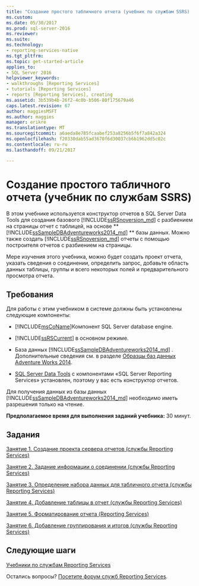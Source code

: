 ```yaml
---
title: "Создание простого табличного отчета (учебник по службам SSRS) | Документы Microsoft"
ms.custom: 
ms.date: 05/30/2017
ms.prod: sql-server-2016
ms.reviewer: 
ms.suite: 
ms.technology:
- reporting-services-native
ms.tgt_pltfrm: 
ms.topic: get-started-article
applies_to:
- SQL Server 2016
helpviewer_keywords:
- walkthroughs [Reporting Services]
- tutorials [Reporting Services]
- reports [Reporting Services], creating
ms.assetid: 3b539b4b-26f2-4c0b-b506-80f175679a46
caps.latest.revision: 67
author: maggiesMSFT
ms.author: maggies
manager: erikre
ms.translationtype: MT
ms.sourcegitcommit: a6aeda8e785fcaabef253a8256b5f6f7a842a324
ms.openlocfilehash: f20330dab55ad3670f6d30037cb6b1962dd5c02c
ms.contentlocale: ru-ru
ms.lasthandoff: 09/21/2017

---
```


# <a name="create-a-basic-table-report-ssrs-tutorial"></a>Создание простого табличного отчета (учебник по службам SSRS)

В этом учебнике используется конструктор отчетов в SQL Server Data Tools для создания базового [!INCLUDE[ssRSnoversion_md](../includes/ssrsnoversion-md.md)] с разбиением на страницы отчет с таблицей, на основе ** [!INCLUDE[ssSampleDBAdventureworks2014_md](../includes/sssampledbadventureworks2014-md.md)] ** базы данных. Можно также создать [!INCLUDE[ssRSnoversion_md](../includes/ssrsnoversion-md.md)] отчеты с помощью построителя отчетов с разбиением на страницы. 

Мере изучения этого учебника, можно будет создать проект отчета, указать сведения о соединении, определить запрос, добавьте область данных таблицы, группы и всего некоторых полей и предварительного просмотра отчета.  
  
## <a name="requirements"></a>Требования  
Для работы с этим учебником в системе должны быть установлены следующие компоненты:  
  
-   [!INCLUDE[msCoName](../includes/msconame-md.md)]Компонент SQL Server database engine.  
  
-   [!INCLUDE[ssRSCurrent](../includes/ssrscurrent-md.md)] в основном режиме.  
  
-   База данных [!INCLUDE[ssSampleDBAdventureworks2014_md](../includes/sssampledbadventureworks2014-md.md)] .  Дополнительные сведения см. в разделе [Образцы баз данных Adventure Works 2014](https://msftdbprodsamples.codeplex.com/releases/view/125550).  
  
 -   [SQL Server Data Tools](/sql-docs/docs/ssdt/download-sql-server-data-tools-ssdt) с компонентами «SQL Server Reporting Services» установлен, поэтому у вас есть конструктор отчетов.    
  
Для получения данных из базы данных [!INCLUDE[ssSampleDBAdventureworks2014_md](../includes/sssampledbadventureworks2014-md.md)] необходимо иметь разрешения только на чтение.

**Предполагаемое время для выполнения заданий учебника:** 30 минут.
  
## <a name="tasks"></a>Задания  
[Занятие 1. Создание проекта сервера отчетов (службы Reporting Services)](../reporting-services/lesson-1-creating-a-report-server-project-reporting-services.md)  
  
[Занятие 2. Задание информации о соединении (службы Reporting Services)](../reporting-services/lesson-2-specifying-connection-information-reporting-services.md)  
  
[Занятие 3. Определение набора данных для табличного отчета (службы Reporting Services)](../reporting-services/lesson-3-defining-a-dataset-for-the-table-report-reporting-services.md)  
  
[Занятие 4. Добавление таблицы в отчет (службы Reporting Services)](../reporting-services/lesson-4-adding-a-table-to-the-report-reporting-services.md)  
  
[Занятие 5. Форматирование отчета (Reporting Services)](../reporting-services/lesson-5-formatting-a-report-reporting-services.md)  
  
[Занятие 6. Добавление группирования и итогов (службы Reporting Services)](../reporting-services/lesson-6-adding-grouping-and-totals-reporting-services.md)  

## <a name="next-steps"></a>Следующие шаги

[Учебники по службам Reporting Services](../reporting-services/reporting-services-tutorials-ssrs.md)  

Остались вопросы? [Посетите форум служб Reporting Services](http://go.microsoft.com/fwlink/?LinkId=620231).
